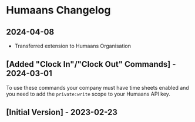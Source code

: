 # Humaans Changelog

## 2024-04-08
- Transferred extension to Humaans Organisation

## [Added "Clock In"/"Clock Out" Commands] - 2024-03-01

To use these commands your company must have time sheets enabled and you need to add the `private:write` scope to your Humaans API key.

## [Initial Version] - 2023-02-23
